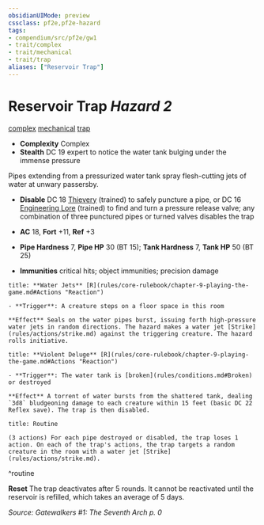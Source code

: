 ```yaml
---
obsidianUIMode: preview
cssclass: pf2e,pf2e-hazard
tags:
- compendium/src/pf2e/gw1
- trait/complex
- trait/mechanical
- trait/trap
aliases: ["Reservoir Trap"]
---
```

# Reservoir Trap *Hazard 2*  
[complex](rules/traits/complex.md "Complex Hazard Trait")  [mechanical](rules/traits/mechanical.md "Mechanical Hazard Trait")  [trap](rules/traits/trap.md "Trap Hazard Trait")  

- **Complexity** Complex
- **Stealth** DC 19 expert to notice the water tank bulging under the immense pressure  

Pipes extending from a pressurized water tank spray flesh-cutting jets of water at unwary passersby.

- **Disable** DC 18 [Thievery](compendium/skills.md#Thievery) (trained) to safely puncture a pipe, or DC 16 [Engineering Lore](compendium/skills.md#Lore) (trained) to find and turn a pressure release valve; any combination of three punctured pipes or turned valves disables the trap  

- **AC** 18, **Fort** +11, **Ref** +3
- **Pipe Hardness** 7, **Pipe HP** 30 (BT 15); **Tank Hardness** 7, **Tank HP** 50 (BT 25)
- **Immunities** critical hits; object immunities; precision damage

```ad-embed-ability
title: **Water Jets** [R](rules/core-rulebook/chapter-9-playing-the-game.md#Actions "Reaction")

- **Trigger**: A creature steps on a floor space in this room

**Effect** Seals on the water pipes burst, issuing forth high-pressure water jets in random directions. The hazard makes a water jet [Strike](rules/actions/strike.md) against the triggering creature. The hazard rolls initiative.
```
```ad-embed-ability
title: **Violent Deluge** [R](rules/core-rulebook/chapter-9-playing-the-game.md#Actions "Reaction")

- **Trigger**: The water tank is [broken](rules/conditions.md#Broken) or destroyed

**Effect** A torrent of water bursts from the shattered tank, dealing `3d8` bludgeoning damage to each creature within 15 feet (basic DC 22 Reflex save). The trap is then disabled.
```

```ad-pf2-summary
title: Routine

(3 actions) For each pipe destroyed or disabled, the trap loses 1 action. On each of the trap's actions, the trap targets a random creature in the room with a water jet [Strike](rules/actions/strike.md).
```
^routine

**Reset** The trap deactivates after 5 rounds. It cannot be reactivated until the reservoir is refilled, which takes an average of 5 days.  

*Source: Gatewalkers #1: The Seventh Arch p. 0*